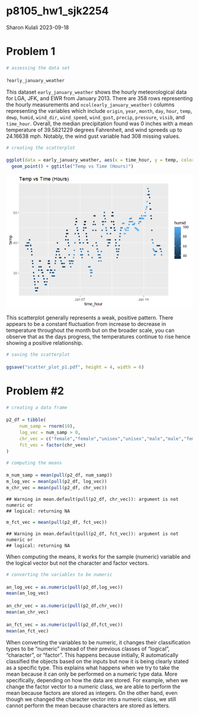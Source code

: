 p8105_hw1_sjk2254
================
Sharon Kulali
2023-09-18

# Problem 1

``` r
# assessing the data set

?early_january_weather
```

This dataset `early_january_weather` shows the hourly meteorological
data for LGA, JFK, and EWR from January 2013. There are 358 rows
representing the hourly measurements and `ncol(early_january_weather)`
columns representing the variables which include `origin`, `year`,
`month`, `day`, `hour`, `temp`, `dewp`, `humid`, `wind_dir`,
`wind_speed`, `wind_gust`, `precip`, `pressure`, `visib`, and
`time_hour`. Overall, the median precipitation found was 0 inches with a
mean temperature of 39.5821229 degrees Fahrenheit, and wind spreeds up
to 24.16638 mph. Notably, the wind gust variable had 308 missing values.

``` r
# creating the scatterplot

ggplot(data = early_january_weather, aes(x = time_hour, y = temp, color = humid)) +
  geom_point() + ggtitle("Temp vs Time (Hours)")
```

![](p8105_hw1_sjk2254_files/figure-gfm/unnamed-chunk-2-1.png)<!-- -->

This scatterplot generally represents a weak, positive pattern. There
appears to be a constant fluctuation from increase to decrease in
temperature throughout the month but on the broader scale, you can
observe that as the days progress, the temperatures continue to rise
hence showing a positive relationship.

``` r
# saving the scatterplot

ggsave("scatter_plot_p1.pdf", height = 4, width = 6)
```

# Problem \#2

``` r
# creating a data frame

p2_df = tibble(
     num_samp = rnorm(10),
     log_vec = num_samp > 0,
     chr_vec = c("female","female","unisex","unisex","male","male","female","male","unisex","female"),
     fct_vec = factor(chr_vec)
)
```

``` r
# computing the means

m_num_samp = mean(pull(p2_df, num_samp))
m_log_vec = mean(pull(p2_df, log_vec))
m_chr_vec = mean(pull(p2_df, chr_vec))
```

    ## Warning in mean.default(pull(p2_df, chr_vec)): argument is not numeric or
    ## logical: returning NA

``` r
m_fct_vec = mean(pull(p2_df, fct_vec))
```

    ## Warning in mean.default(pull(p2_df, fct_vec)): argument is not numeric or
    ## logical: returning NA

When computing the means, it works for the sample (numeric) variable and
the logical vector but not the character and factor vectors.

``` r
# converting the variables to be numeric

an_log_vec = as.numeric(pull(p2_df,log_vec))
mean(an_log_vec)

an_chr_vec = as.numeric(pull(p2_df,chr_vec))
mean(an_chr_vec)

an_fct_vec = as.numeric(pull(p2_df,fct_vec))
mean(an_fct_vec)
```

When converting the variables to be numeric, it changes their
classification types to be “numeric” instead of their previous classes
of “logical”, “character”, or “factor”. This happens because initially,
R automatically classified the objects based on the inputs but now it is
being clearly stated as a specific type. This explains what happens when
we try to take the mean because it can only be performed on a numeric
type data. More specifically, depending on how the data are stored. For
example, when we change the factor vector to a numeric class, we are
able to perform the mean because factors are stored as integers. On the
other hand, even though we changed the character vector into a numeric
class, we still cannot perform the mean because characters are stored as
letters.
